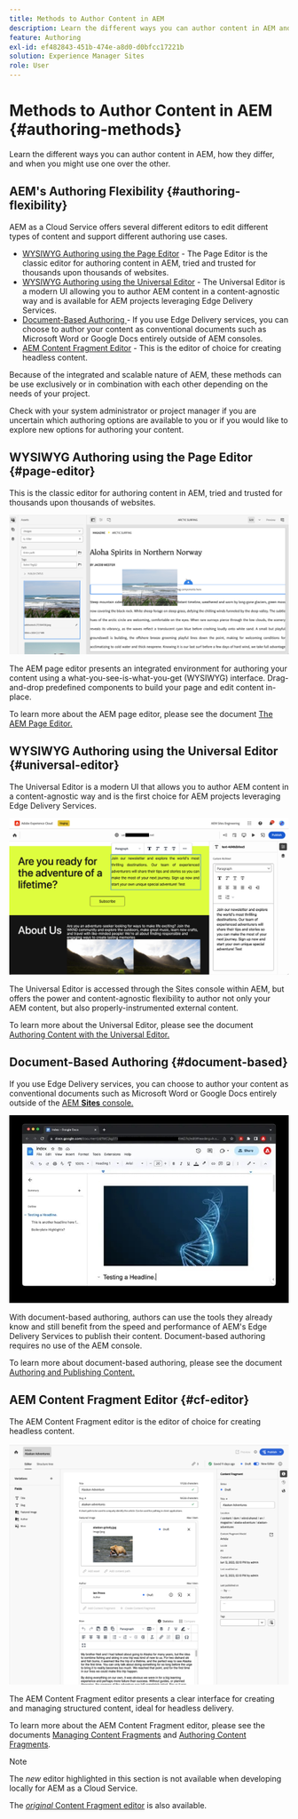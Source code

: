 ```yaml
---
title: Methods to Author Content in AEM
description: Learn the different ways you can author content in AEM and how they differ.
feature: Authoring
exl-id: ef482843-451b-474e-a8d0-d0bfcc17221b
solution: Experience Manager Sites
role: User
---
```

# Methods to Author Content in AEM {#authoring-methods}

Learn the different ways you can author content in AEM, how they differ, and when you might use one over the other.

## AEM's Authoring Flexibility {#authoring-flexibility}

AEM as a Cloud Service offers several different editors to edit different types of content and support different authoring use cases.

* [WYSIWYG Authoring using the Page Editor](#page-editor) - The Page Editor is the classic editor for authoring content in AEM, tried and trusted for thousands upon thousands of websites.
* [WYSIWYG Authoring using the Universal Editor](#universal-editor) - The Universal Editor is a modern UI allowing you to author AEM content in a content-agnostic way and is available for AEM projects leveraging Edge Delivery Services.
* [Document-Based Authoring ](#document-based) - If you use Edge Delivery services, you can choose to author your content as conventional documents such as Microsoft Word or Google Docs entirely outside of AEM consoles.
* [AEM Content Fragment Editor](#cf-editor) - This is the editor of choice for creating headless content.

Because of the integrated and scalable nature of AEM, these methods can be use exclusively or in combination with each other depending on the needs of your project.

Check with your system administrator or project manager if you are uncertain which authoring options are available to you or if you would like to explore new options for authoring your content.

## WYSIWYG Authoring using the Page Editor {#page-editor}

This is the classic editor for authoring content in AEM, tried and trusted for thousands upon thousands of websites.

![The AEM page editor](assets/authoring-methods-page-editor.png)

The AEM page editor presents an integrated environment for authoring your content using a what-you-see-is-what-you-get (WYSIWYG) interface. Drag-and-drop predefined components to build your page and edit content in-place.

To learn more about the AEM page editor, please see the document [The AEM Page Editor.](/help/sites-cloud/authoring/page-editor/introduction.md)

## WYSIWYG Authoring using the Universal Editor {#universal-editor}

The Universal Editor is a modern UI that allows you to author AEM content in a content-agnostic way and is the first choice for AEM projects leveraging Edge Delivery Services.

![The Universal Editor](assets/authoring-methods-ue.png)

The Universal Editor is accessed through the Sites console within AEM, but offers the power and content-agnostic flexibility to author not only your AEM content, but also properly-instrumented external content.

To learn more about the Universal Editor, please see the document [Authoring Content with the Universal Editor.](/help/sites-cloud/authoring/universal-editor/authoring.md)

## Document-Based Authoring  {#document-based}

If you use Edge Delivery services, you can choose to author your content as conventional documents such as Microsoft Word or Google Docs entirely outside of the [AEM **Sites** console.](/help/sites-cloud/authoring/sites-console/introduction.md)

![Editing document-based content](assets/authoring-methods-document.jpg)

With document-based authoring, authors can use the tools they already know and still benefit from the speed and performance of AEM's Edge Delivery Services to publish their content. Document-based authoring requires no use of the AEM console.

To learn more about document-based authoring, please see the document [Authoring and Publishing Content.](/help/edge/docs/authoring.md)

## AEM Content Fragment Editor {#cf-editor}

The AEM Content Fragment editor is the editor of choice for creating headless content.

![The AEM Content Fragment Editor](assets/authoring-methods-cf-editor.png)

The AEM Content Fragment editor presents a clear interface for creating and managing structured content, ideal for headless delivery.

To learn more about the AEM Content Fragment editor, please see the documents [Managing Content Fragments](/help/sites-cloud/administering/content-fragments/managing.md) and [Authoring Content Fragments](/help/sites-cloud/administering/content-fragments/managing.md).

>[!NOTE]
>
>The *new* editor highlighted in this section is not available when developing locally for AEM as a Cloud Service.
>
>The [*original* Content Fragment editor](/help/assets/content-fragments/content-fragments-variations.md) is also available.
